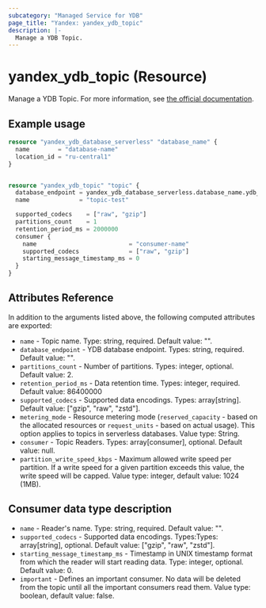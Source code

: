 ```yaml
---
subcategory: "Managed Service for YDB"
page_title: "Yandex: yandex_ydb_topic"
description: |-
  Manage a YDB Topic.
---
```


# yandex_ydb_topic (Resource)

Manage a YDB Topic. For more information, see [the official documentation](https://yandex.cloud/docs/ydb/concepts/#ydb).

## Example usage

```terraform
resource "yandex_ydb_database_serverless" "database_name" {
  name        = "database-name"
  location_id = "ru-central1"
}


resource "yandex_ydb_topic" "topic" {
  database_endpoint = yandex_ydb_database_serverless.database_name.ydb_full_endpoint
  name              = "topic-test"

  supported_codecs    = ["raw", "gzip"]
  partitions_count    = 1
  retention_period_ms = 2000000
  consumer {
    name                          = "consumer-name"
    supported_codecs              = ["raw", "gzip"]
    starting_message_timestamp_ms = 0
  }
}
```

## Attributes Reference

In addition to the arguments listed above, the following computed attributes are exported:

* `name` - Topic name. Type: string, required. Default value: "".
* `database_endpoint` - YDB database endpoint. Types: string, required. Default value: "".
* `partitions_count` - Number of partitions. Types: integer, optional. Default value: 2.
* `retention_period_ms` - Data retention time. Types: integer, required. Default value: 86400000
* `supported_codecs` - Supported data encodings. Types: array[string]. Default value: ["gzip", "raw", "zstd"].
* `metering_mode` - Resource metering mode (`reserved_capacity` - based on the allocated resources or `request_units` - based on actual usage). This option applies to topics in serverless databases. Value type: String.
* `consumer` - Topic Readers. Types: array[consumer], optional. Default value: null.
* `partition_write_speed_kbps` - Maximum allowed write speed per partition. If a write speed for a given partition exceeds this value, the write speed will be capped. Value type: integer, default value: 1024 (1MB).

## Consumer data type description

* `name` - Reader's name. Type: string, required. Default value: "".
* `supported_codecs` - Supported data encodings. Types:Types: array[string], optional. Default value: ["gzip", "raw", "zstd"].
* `starting_message_timestamp_ms` - Timestamp in UNIX timestamp format from which the reader will start reading data. Type: integer, optional. Default value: 0.
* `important` - Defines an important consumer. No data will be deleted from the topic until all the important consumers read them. Value type: boolean, default value: false.
